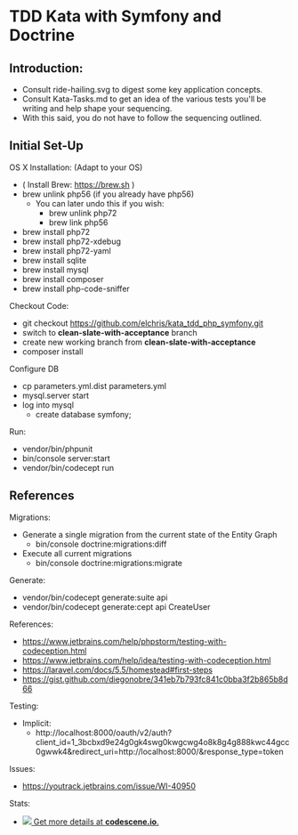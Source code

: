 TDD Kata with Symfony and Doctrine
==================================

## Introduction:

* Consult ride-hailing.svg to digest some key application concepts.
* Consult Kata-Tasks.md to get an idea of the various tests you'll be writing and help shape your sequencing.
* With this said, you do not have to follow the sequencing outlined.

## Initial Set-Up

OS X Installation: (Adapt to your OS)

* ( Install Brew: https://brew.sh )
* brew unlink php56 (if you already have php56)
    * You can later undo this if you wish:
        * brew unlink php72
        * brew link php56
* brew install php72
* brew install php72-xdebug
* brew install php72-yaml
* brew install sqlite
* brew install mysql
* brew install composer
* brew install php-code-sniffer

Checkout Code:

* git checkout https://github.com/elchris/kata_tdd_php_symfony.git
* switch to **clean-slate-with-acceptance** branch
* create new working branch from **clean-slate-with-acceptance**
* composer install
    
Configure DB

* cp parameters.yml.dist parameters.yml
* mysql.server start
* log into mysql
    * create database symfony;

Run:

* vendor/bin/phpunit
* bin/console server:start
* vendor/bin/codecept run

## References

Migrations:

* Generate a single migration from the current state of the Entity Graph
    * bin/console doctrine:migrations:diff
* Execute all current migrations
    * bin/console doctrine:migrations:migrate

Generate:

* vendor/bin/codecept generate:suite api
* vendor/bin/codecept generate:cept api CreateUser

References:

* https://www.jetbrains.com/help/phpstorm/testing-with-codeception.html
* https://www.jetbrains.com/help/idea/testing-with-codeception.html
* https://laravel.com/docs/5.5/homestead#first-steps
* https://gist.github.com/diegonobre/341eb7b793fc841c0bba3f2b865b8d66

Testing:

* Implicit:
    * http://localhost:8000/oauth/v2/auth?client_id=1_3bcbxd9e24g0gk4swg0kwgcwg4o8k8g4g888kwc44gcc0gwwk4&redirect_uri=http://localhost:8000/&response_type=token

Issues:

* https://youtrack.jetbrains.com/issue/WI-40950


Stats:
* [![](http://codescene.io/projects/2090/status.svg) Get more details at **codescene.io**.](http://codescene.io/projects/2090/jobs/latest-successful/results)
